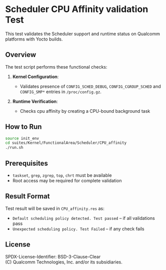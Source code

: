# Scheduler CPU Affinity validation Test

This test validates the Scheduler support and runtime status on Qualcomm platforms with Yocto builds.

## Overview

The test script performs these functional checks:

1. **Kernel Configuration**:
   - Validates presence of `CONFIG_SCHED_DEBUG`, `CONFIG_CGROUP_SCHED` and `CONFIG_SMP*` entries in `/proc/config.gz`.

2. **Runtime Verification**:
   - Checks cpu affinity by creating a CPU-bound background task

## How to Run

```sh
source init_env
cd suites/Kernel/FunctionalArea/Scheduler/CPU_affinity
./run.sh
```

## Prerequisites

- `taskset`, `grep`, `zgrep`, `top`, `chrt` must be available
- Root access may be required for complete validation

## Result Format

Test result will be saved in `CPU_affinity.res` as:
- `Default scheduling policy detected. Test passed` – if all validations pass
- `Unexpected scheduling policy. Test Failed` – if any check fails

## License

SPDX-License-Identifier: BSD-3-Clause-Clear  
(C) Qualcomm Technologies, Inc. and/or its subsidiaries.
